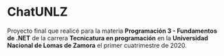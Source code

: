 # ChatUNLZ
Proyecto final que realicé para la materia **Programación 3 - Fundamentos de .NET** de la carrera **Tecnicatura en programación** en la **Universidad Nacional de Lomas de Zamora** el primer cuatrimestre de 2020.
